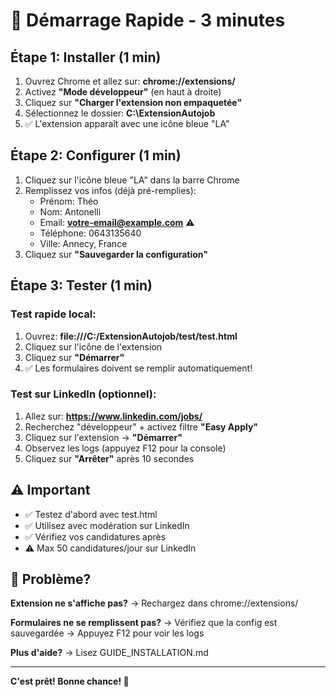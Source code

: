 # 🚀 Démarrage Rapide - 3 minutes

## Étape 1: Installer (1 min)

1. Ouvrez Chrome et allez sur: **chrome://extensions/**
2. Activez **"Mode développeur"** (en haut à droite)
3. Cliquez sur **"Charger l'extension non empaquetée"**
4. Sélectionnez le dossier: **C:\ExtensionAutojob**
5. ✅ L'extension apparaît avec une icône bleue "LA"

## Étape 2: Configurer (1 min)

1. Cliquez sur l'icône bleue "LA" dans la barre Chrome
2. Remplissez vos infos (déjà pré-remplies):
   - Prénom: Théo
   - Nom: Antonelli
   - Email: **votre-email@example.com** ⚠️
   - Téléphone: 0643135640
   - Ville: Annecy, France
3. Cliquez sur **"Sauvegarder la configuration"**

## Étape 3: Tester (1 min)

### Test rapide local:
1. Ouvrez: **file:///C:/ExtensionAutojob/test/test.html**
2. Cliquez sur l'icône de l'extension
3. Cliquez sur **"Démarrer"**
4. ✅ Les formulaires doivent se remplir automatiquement!

### Test sur LinkedIn (optionnel):
1. Allez sur: **https://www.linkedin.com/jobs/**
2. Recherchez "développeur" + activez filtre **"Easy Apply"**
3. Cliquez sur l'extension → **"Démarrer"**
4. Observez les logs (appuyez F12 pour la console)
5. Cliquez sur **"Arrêter"** après 10 secondes

## ⚠️ Important

- ✅ Testez d'abord avec test.html
- ✅ Utilisez avec modération sur LinkedIn
- ✅ Vérifiez vos candidatures après
- ⚠️ Max 50 candidatures/jour sur LinkedIn

## 🐛 Problème?

**Extension ne s'affiche pas?**
→ Rechargez dans chrome://extensions/

**Formulaires ne se remplissent pas?**
→ Vérifiez que la config est sauvegardée
→ Appuyez F12 pour voir les logs

**Plus d'aide?**
→ Lisez GUIDE_INSTALLATION.md

---

**C'est prêt! Bonne chance! 🎯**
